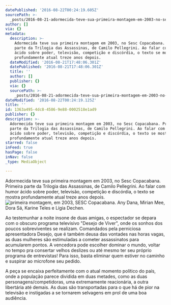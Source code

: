 ```yaml
---
datePublished: '2016-08-22T00:24:19.605Z'
sourcePath: >-
  _posts/2016-08-21-adormecida-teve-sua-primeira-montagem-em-2003-no-sesc-copac.md
author: []
via: {}
metadata:
  description: >-
    Adormecida teve sua primeira montagem em 2003, no Sesc Copacabana. Primeira
    parte da Trilogia das Assassinas, de Camilo Pellegrini. Ao falar com humor
    ácido sobre poder, televisão, competição e discórdia, o texto se mostra
    profundamente atual treze anos depois.
  dateModified: '2016-08-21T17:48:06.301Z'
  datePublished: '2016-08-21T17:48:06.301Z'
  title: ''
  author: []
  publisher: {}
  via: {}
  sourcePath: >-
    _posts/2016-08-21-adormecida-teve-sua-primeira-montagem-em-2003-no-sesc-copac.md
dateModified: '2016-08-22T00:24:19.125Z'
title: ''
id: 1363a495-4dc8-4586-9e88-0002518e1ad9
publisher: {}
description: >-
  Adormecida teve sua primeira montagem em 2003, no Sesc Copacabana. Primeira
  parte da Trilogia das Assassinas, de Camilo Pellegrini. Ao falar com humor
  ácido sobre poder, televisão, competição e discórdia, o texto se mostra
  profundamente atual treze anos depois.
starred: false
inFeed: true
hasPage: false
inNav: false
_type: MediaObject

---
```

Adormecida teve sua primeira montagem em 2003, no Sesc Copacabana. Primeira parte da Trilogia das Assassinas, de Camilo Pellegrini. Ao falar com humor ácido sobre poder, televisão, competição e discórdia, o texto se mostra profundamente atual treze anos depois.
![primeira montagem, em 2003, SESC Copacabana. Any Dana, Mirian Mee, Dora Sá, Karine Teles e Lígia Dechen.](https://the-grid-user-content.s3-us-west-2.amazonaws.com/b4bb824d-5bb4-48e8-97f2-75edb60425fb.jpg)

Ao testemunhar a noite insone de duas amigas, o espectador se depara com o obscuro programa televisivo "Desejo de Viver", onde os sonhos dos poucos sobreviventes se realizam. Comandados pela perniciosa apresentadora Desejo, que é também deusa das vontades nas horas vagas, as duas mulheres são estimuladas a cometer assassinatos para acumularem pontos. A vencedora pode escolher dominar o mundo, voltar no tempo pra consertar velhos deslizes ou até mesmo ter seu próprio programa de entrevistas! Para isso, basta eliminar quem estiver no caminho e suspirar ao microfone seu pedido.

A peça se encaixa perfeitamente com o atual momento político do país, onde a população parece dividida em duas metades, como as duas personagens/competidoras, uma extremamente reacionária, a outra libertária até demais. As duas são transportadas para o que há de pior na televisão e instigadas a se tornarem selvagens em prol de uma boa audiência.